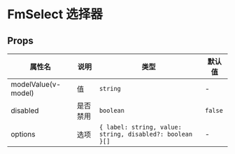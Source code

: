 # FmSelect 选择器

## Props

| 属性名              | 说明     | 类型                                                     | 默认值  |
| ------------------- | -------- | -------------------------------------------------------- | ------- |
| modelValue(v-model) | 值       | `string`                                                 | -       |
| disabled            | 是否禁用 | `boolean`                                                | `false` |
| options             | 选项     | `{ label: string, value: string, disabled?: boolean }[]` | -       |
